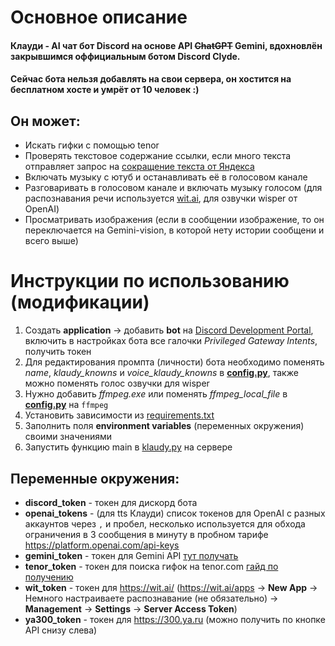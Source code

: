 # Основное описание
#### Клауди - AI чат бот Discord на основе API ~~ChatGPT~~ Gemini, вдохновлён закрывшимся оффициальным ботом Discord Clyde.
#### Сейчас бота нельзя добавлять на свои сервера, он хостится на бесплатном хосте и умрёт от 10 человек :)
## Он может: 
* Искать гифки с помощью tenor
* Проверять текстовое содержание ссылки, если много текста отправляет запрос на [сокращение текста от Яндекса](https://300.ya.ru)
* Включать музыку с ютуб и останавливать её в голосовом канале
* Разговаривать в голосовом канале и включать музыку голосом (для распознавания речи используется [wit.ai](https://wit.ai/), для озвучки wisper от OpenAI)
* Просматривать изображения (если в сообщении изображение, то он переключается на Gemini-vision, в которой нету истории сообщени и всего выше)
# Инструкции по использованию (модификации)
1. Создать **application** -> добавить **bot** на [Discord Development Portal](https://discord.com/developers/applications), включить в настройках бота все галочки 
_Privileged Gateway Intents_, получить токен
2. Для редактирования промпта (личности) бота необходимо поменять _name_, _klaudy_knowns_ и *voice_klaudy_knowns* в **[config.py](scr/config.py)**, также можно поменять голос озвучки для wisper
3. Нужно добавить *ffmpeg.exe* или поменять *ffmpeg_local_file* в **[config.py](scr/config.py)** на `ffmpeg`
4. Установить зависимости из [requirements.txt](requirements.txt)
5. Заполнить поля **environment variables** (переменных окружения) своими значениями
6. Запустить функцию main в [klaudy.py](scr/discord_bot.py) на сервере 
## Переменные окружения:
* **discord_token** - токен для дискорд бота
* **openai_tokens** - (для tts Клауди) список токенов для OpenAI с разных аккаунтов через `,` и пробел, несколько используется для обхода ограничения в 3 сообщения в минуту в пробном тарифе https://platform.openai.com/api-keys
* **gemini_token** - токен для Gemini API [тут получать](https://aistudio.google.com/app/apikey)
* **tenor_token** - токен для поиска гифок на tenor.com [гайд по получению](https://developers.google.com/tenor/guides/quickstart?hl=ru)
* **wit_token** - токен для https://wit.ai/ (https://wit.ai/apps -> **New App** -> Немного настраиваете распознавание (не обязательно) -> **Management** -> **Settings** -> **Server Access Token**)
* **ya300_token** - токен для https://300.ya.ru (можно получить по кнопке API снизу слева)
